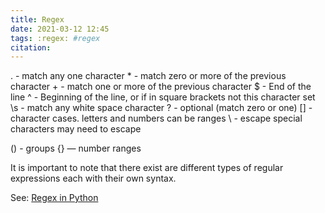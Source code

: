```yaml
---
title: Regex
date: 2021-03-12 12:45
tags: :regex: #regex 
citation: 
---
```

. - match any one character
\* - match zero or more of the previous character 
\+ - match one or more of the previous character 
$ - End of the line
^ - Beginning of the line, or if in square brackets not this character set
\s - match any white space character
? - optional (match zero or one)
[] - character cases. letters and numbers can be ranges
\ - escape special characters may need to escape

() - groups
{} — number ranges

It is important to note that there exist are different types of regular expressions each with their own syntax.

See: [Regex in Python](202105032115.md)


